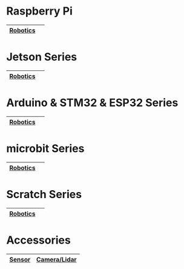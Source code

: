 #  Raspberry Pi

| [Robotics](raspberrypi/index.html) ||
|------------------------------------|-------------------------------------------------------------------------------------|

#  Jetson Series

| **[Robotics](jetson/index.html)** ||
|-----------------------------------------------| ------------------------------------------------------------ |

#  Arduino & STM32 & ESP32 Series

| **[Robotics](arduino/index.html)** |  |
|---------------------------------------------------|---------|

#  microbit  Series

| **[Robotics](microbit/index.html)** |  |
|---------------------------------------------------|---------|

#  Scratch Series

| **[Robotics](scratch/index.html)** |  |
|------------------------------------|---------|

#  Accessories

| **[Sensor](accessories/index.html#sensor)** | **[Camera/Lidar](accessories/index.html#camera_lidar)** |
|---------------------------------------------|---------------------------------------------------------|